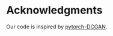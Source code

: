# Acknowledgments
Our code is inspired by [pytorch-DCGAN](https://github.com/junyanz/pytorch-CycleGAN-and-pix2pix).
